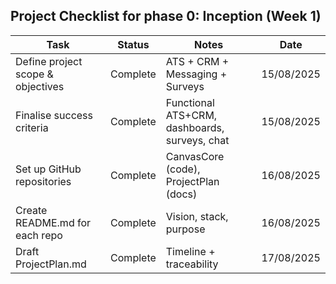 ## Project Checklist for phase 0: Inception (Week 1)

| Task                              | Status   | Notes                                         | Date       |
| --------------------------------- | -------- | --------------------------------------------- | ---------- |
| Define project scope & objectives | Complete | ATS + CRM + Messaging + Surveys               | 15/08/2025 |
| Finalise success criteria         | Complete | Functional ATS+CRM, dashboards, surveys, chat | 15/08/2025 |
| Set up GitHub repositories        | Complete | CanvasCore (code), ProjectPlan (docs)         | 16/08/2025 |
| Create README.md for each repo    | Complete | Vision, stack, purpose                        | 16/08/2025 |
| Draft ProjectPlan.md              | Complete | Timeline + traceability                       | 17/08/2025 |
